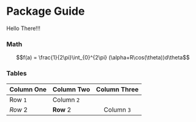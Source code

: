 # Package Guide

Hello There!!!

### Math

```math
f(a) = \frac{1}{2\pi}\int_{0}^{2\pi} (\alpha+R\cos(\theta))d\theta
```

### Tables
| Column One | Column Two | Column Three |
|:---------- | ---------- |:------------:|
| Row `1`    | Column `2` |              |
| *Row* 2    | **Row** 2  | Column ``3`` |
